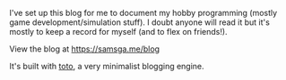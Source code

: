 I've set up this blog for me to document my hobby programming (mostly game development/simulation stuff). I doubt anyone will read it but it's mostly to keep a record for myself (and to flex on friends!).

View the blog at https://samsga.me/blog

It's built with [toto](https://www.github.com/cloudhead/toto), a very minimalist blogging engine.
